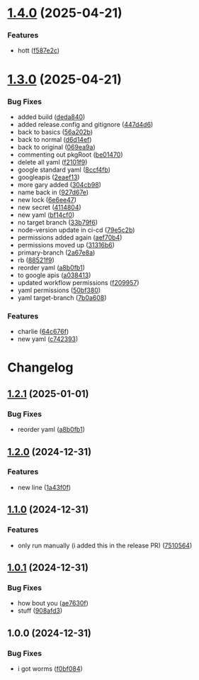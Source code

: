 # [1.4.0](https://github.com/qthedoc/cicd/compare/v1.3.0...v1.4.0) (2025-04-21)


### Features

* hott ([f587e2c](https://github.com/qthedoc/cicd/commit/f587e2ceaac39f6cb2086c989fcc5e3135e5430d))

# [1.3.0](https://github.com/qthedoc/cicd/compare/v1.2.0...v1.3.0) (2025-04-21)


### Bug Fixes

* added build ([deda840](https://github.com/qthedoc/cicd/commit/deda84094a6b731500f11b85f32e6a060a5a1709))
* added release.config and gitignore ([447d4d6](https://github.com/qthedoc/cicd/commit/447d4d6bb63b172c3113d26672804679f4b92d14))
* back to basics ([56a202b](https://github.com/qthedoc/cicd/commit/56a202b8d7b6b11d63a9511b5c021d4ee6b76503))
* back to normal ([d6d14ef](https://github.com/qthedoc/cicd/commit/d6d14efe575a798f353b347ca986b3bd378c5818))
* back to original ([069ea9a](https://github.com/qthedoc/cicd/commit/069ea9a1a91a2668417939619078f7076d62b95a))
* commenting out pkgRoot ([be01470](https://github.com/qthedoc/cicd/commit/be01470d9b3ed268b0f04fee0479236b86779ea6))
* delete all yaml ([f2101f9](https://github.com/qthedoc/cicd/commit/f2101f9c33925af97a8772928496788e77dfdafa))
* google standard yaml ([8ccf4fb](https://github.com/qthedoc/cicd/commit/8ccf4fbf8920f7fa40b1b0af3e9910217243936a))
* googleapis ([2eaef13](https://github.com/qthedoc/cicd/commit/2eaef13c40440adf794fe85ea71036f89f4360c6))
* more gary added ([304cb98](https://github.com/qthedoc/cicd/commit/304cb98e4b1c496b6eba7a8138a5bd56315246de))
* name back in ([927d67e](https://github.com/qthedoc/cicd/commit/927d67e9edbc659b85bf04b6c81676a3c4dd8e3b))
* new lock ([6e6ee47](https://github.com/qthedoc/cicd/commit/6e6ee4734a3558fa6b212b242f0f445acc18a88b))
* new secret ([4114804](https://github.com/qthedoc/cicd/commit/4114804ddc473eecd4344f7749b9d43b96a08cbf))
* new yaml ([bf14cf0](https://github.com/qthedoc/cicd/commit/bf14cf04ed4ed769fdf06250d61a77fb02c7fa35))
* no target branch ([33b79f6](https://github.com/qthedoc/cicd/commit/33b79f60a9944a9b8a34d2230729286f68ef2c10))
* node-version update in ci-cd ([79e5c2b](https://github.com/qthedoc/cicd/commit/79e5c2b8a447d907f4c5f0b22227e9155a38e25f))
* permissions added again ([aef70b4](https://github.com/qthedoc/cicd/commit/aef70b4a866d3ce4774d40a6ed90c89812d4dc2f))
* permissions moved up ([31316b6](https://github.com/qthedoc/cicd/commit/31316b64db7a4ff295c9377d2086506904778c9c))
* primary-branch ([2a67e8a](https://github.com/qthedoc/cicd/commit/2a67e8a108f4d7377dc0a262290fc8a5be6d96f1))
* rb ([88521f9](https://github.com/qthedoc/cicd/commit/88521f97bd8c4f4f325c4d32c0a7cbb5587412fd))
* reorder yaml ([a8b0fb1](https://github.com/qthedoc/cicd/commit/a8b0fb13d000e82034fe4a163ff72ab2a70b600f))
* to google apis ([a038413](https://github.com/qthedoc/cicd/commit/a038413f17a1915960c6baee5e417c8efec9ae70))
* updated workflow permissions ([f209957](https://github.com/qthedoc/cicd/commit/f209957ec8e3b82ceb1bb7271681e897c2f946a8))
* yaml permissions ([50bf380](https://github.com/qthedoc/cicd/commit/50bf3806e485de8ac99f059b5ac49e95e1746b80))
* yaml target-branch ([7b0a608](https://github.com/qthedoc/cicd/commit/7b0a608cb7a2ef7831c40032d605fc076358a708))


### Features

* charlie ([64c676f](https://github.com/qthedoc/cicd/commit/64c676fc34885ad10c9fec9ccec0a6f9510fbdcb))
* new yaml ([c742393](https://github.com/qthedoc/cicd/commit/c7423931a524f207ceeb70635d876126f1f915fb))

# Changelog

## [1.2.1](https://github.com/qthedoc/cicd/compare/v1.2.0...v1.2.1) (2025-01-01)


### Bug Fixes

* reorder yaml ([a8b0fb1](https://github.com/qthedoc/cicd/commit/a8b0fb13d000e82034fe4a163ff72ab2a70b600f))

## [1.2.0](https://github.com/qthedoc/cicd/compare/v1.1.0...v1.2.0) (2024-12-31)


### Features

* new line ([1a43f0f](https://github.com/qthedoc/cicd/commit/1a43f0fb3f51afca1e1a3e9f378c151af5ae83e0))

## [1.1.0](https://github.com/qthedoc/cicd/compare/v1.0.1...v1.1.0) (2024-12-31)


### Features

* only run manually (i added this in the release PR) ([7510564](https://github.com/qthedoc/cicd/commit/75105649dfe95e178ef8a48d6be28309aed03e66))

## [1.0.1](https://github.com/qthedoc/cicd/compare/v1.0.0...v1.0.1) (2024-12-31)


### Bug Fixes

* how bout you ([ae7630f](https://github.com/qthedoc/cicd/commit/ae7630fe8da76f8a547ba20a176354121bda2ec2))
* stuff ([908afd3](https://github.com/qthedoc/cicd/commit/908afd39e54eafe5e0bfd8e9228ab6afd880b97e))

## 1.0.0 (2024-12-31)


### Bug Fixes

* i got worms ([f0bf084](https://github.com/qthedoc/cicd/commit/f0bf084e489af6a946a9f3f4382662e23ac12be1))
